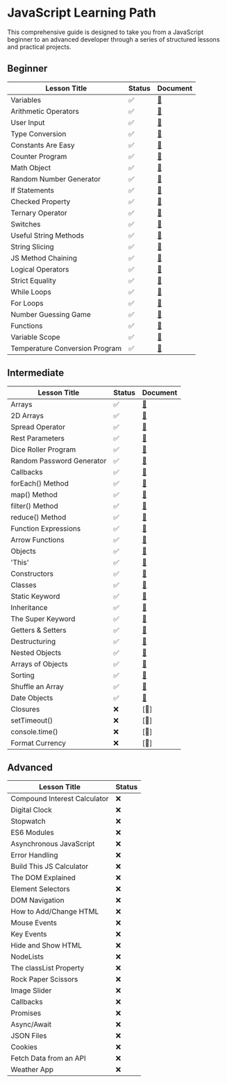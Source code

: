 # JavaScript Learning Path

This comprehensive guide is designed to take you from a JavaScript beginner to an advanced developer through a series of structured lessons and practical projects.

## Beginner

| Lesson Title                          | Status | Document                                |
|---------------------------------------|--------|------------------------------------|
| Variables                             |✅|[📄](./01_Beginner/01_variables/README.md)|
| Arithmetic Operators                  |✅|[📄](./01_Beginner/02_arithmetic-operators/README.md)|
| User Input                            |✅|[📄](./01_Beginner/03_user-input/README.md)|
| Type Conversion                       |✅|[📄](./01_Beginner/04_type-conversion/README.md)|
| Constants Are Easy                    |✅|[📄](./01_Beginner/05_constants/README.md)|
| Counter Program                       |✅|[📄](./01_Beginner/06_counter-program/README.md)|
| Math Object                           |✅|[📄](./01_Beginner/07_math-object/README.md)|
| Random Number Generator               |✅|[📄](./01_Beginner/08_random-number-generator/README.md)|
| If Statements                         |✅|[📄](./01_Beginner/09_if-statements/README.md)|
| Checked Property                      |✅|[📄](./01_Beginner/10_checked-property/README.md)|
| Ternary Operator                      |✅|[📄](./01_Beginner/11_ternary-operator/README.md)|
| Switches                              |✅|[📄](./01_Beginner/12_switches/README.md)|
| Useful String Methods                 |✅|[📄](./01_Beginner/13_strings-methods/README.md)|
| String Slicing                        |✅|[📄](./01_Beginner/14_string-slices/README.md)|
| JS Method Chaining                    |✅|[📄](./01_Beginner/15_method-chaining/README.md)|
| Logical Operators                     |✅|[📄](./01_Beginner/16_logical-operators/README.md)|
| Strict Equality                       |✅|[📄](./01_Beginner/17_strict-equality/README.md)|
| While Loops                           |✅|[📄](./01_Beginner/18_while-loops/README.md)|
| For Loops                             |✅|[📄](./01_Beginner/19_for-loops/README.md)|
| Number Guessing Game                  |✅|[📄](./01_Beginner/20_number-guessing-game/README.md)|
| Functions                             |✅|[📄](./01_Beginner/21_functions/README.md)|
| Variable Scope                        |✅|[📄](./01_Beginner/22_variable-scopes/README.md)|
| Temperature Conversion Program        |✅|[📄](./01_Beginner/23_temperature-conversion-program/README.md)|

## Intermediate


| Lesson Title             | Status | Document |
|--------------------------|--------|----------|
| Arrays                   | ✅      |  [📄](./02_Intermediate/01_arrays/README.md)        |
| 2D Arrays                | ✅      |  [📄](./02_Intermediate/02_2d-arrays/README.md)     |
| Spread Operator          | ✅      |  [📄](./02_Intermediate/03_spread-operators/README.md)         |
| Rest Parameters          | ✅      |  [📄](./02_Intermediate/04_REST-parameters/README.md)        |
| Dice Roller Program      | ✅      |  [📄](./02_Intermediate/05_dice-roller-program/README.md)        |
| Random Password Generator| ✅      |  [📄](./02_Intermediate/06_Build_a_random_password_generator/README.md)        |
| Callbacks                | ✅      |  [📄](./02_Intermediate/07_Learn_CALLBACKS/README.md)        |
| forEach() Method         | ✅      |  [📄](./02_Intermediate/08_forEach()/README.md)        |
| map() Method             | ✅      |  [📄](./02_Intermediate/09_map()/README.md)        |
| filter() Method          | ✅      |  [📄](./02_Intermediate/10_filter()/README.md)        |
| reduce() Method          | ✅      |  [📄](./02_Intermediate/11_reduce()/README.md)        |
| Function Expressions     | ✅      |  [📄](./02_Intermediate/12_FUNCTION_EXPRESSIONS/README.md)        |
| Arrow Functions          | ✅      |  [📄](./02_Intermediate/13_Learn_ARROW_FUNCTIONS/README.md)        |
| Objects                  | ✅      |  [📄](./02_Intermediate/14_Learn_OBJECTS/README.md)        |
| 'This'                   | ✅      |  [📄](./02_Intermediate/15_What_is_THIS_in/README.md)        |
| Constructors             | ✅      |  [📄](./02_Intermediate/16_CONSTRUCTORS/README.md)        |
| Classes                  | ✅      |  [📄](./02_Intermediate/17_Learn_CLASSES/README.md)        |
| Static Keyword           | ✅      |  [📄](./02_Intermediate/18_Learn_STATIC_keyword/README.md)        |
| Inheritance              | ✅      |  [📄](./02_Intermediate/19_Learn_INHERITANCE/README.md)        |
| The Super Keyword        | ✅      |  [📄](./02_Intermediate/19_Learn_INHERITANCE/README.md)        |
| Getters & Setters        | ✅      |  [📄](./02_Intermediate/21_GETTERS_&_SETTERS/README.md)        |
| Destructuring            | ✅      |  [📄](./02_Intermediate/22_DESTRUCTURING/README.md)        |
| Nested Objects           | ✅      |  [📄](./02_Intermediate/23_Learn_NESTED_OBJECTS/README.md)        |
| Arrays of Objects        | ✅      |  [📄](./02_Intermediate/24_ARRAYS_of_OBJECTS/README.md)        |
| Sorting                  | ✅      |  [📄](./02_Intermediate/25_Learn_SORTING/README.md)        |
| Shuffle an Array         | ✅      |  [📄](./02_Intermediate/26_How_to_SHUFFLE_AN_ARRAY/README.md)        |
| Date Objects             | ✅      |  [📄](./02_Intermediate/27_Learn_DATE_objects/README.md)        |
| Closures                 | ❌      |  [📄]       |
| setTimeout()             | ❌      |  [📄]        |
| console.time()           | ❌      |  [📄]        |
| Format Currency          | ❌      |  [📄]        |
## Advanced

| Lesson Title                          | Status |
|---------------------------------------|--------|
| Compound Interest Calculator          |❌|
| Digital Clock                         |❌|
| Stopwatch                             |❌|
| ES6 Modules                           |❌|
| Asynchronous JavaScript               |❌|
| Error Handling                        |❌|
| Build This JS Calculator              |❌|
| The DOM Explained                     |❌|
| Element Selectors                     |❌|
| DOM Navigation                        |❌|
| How to Add/Change HTML                |❌|
| Mouse Events                          |❌|
| Key Events                            |❌|
| Hide and Show HTML                    |❌|
| NodeLists                             |❌|
| The classList Property                |❌|
| Rock Paper Scissors                   |❌|
| Image Slider                          |❌|
| Callbacks                             |❌|
| Promises                              |❌|
| Async/Await                           |❌|
| JSON Files                            |❌|
| Cookies                               |❌|
| Fetch Data from an API                |❌|
| Weather App                           |❌|